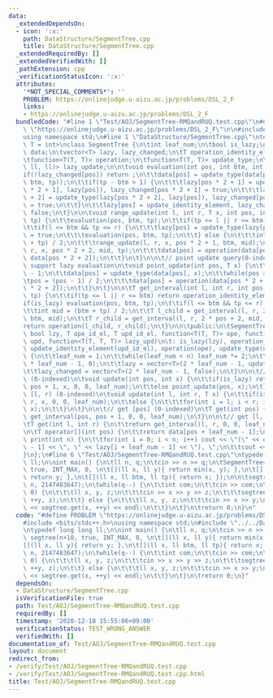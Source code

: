 ```yaml
---
data:
  _extendedDependsOn:
  - icon: ':x:'
    path: DataStructure/SegmentTree.cpp
    title: DataStructure/SegmentTree.cpp
  _extendedRequiredBy: []
  _extendedVerifiedWith: []
  _pathExtension: cpp
  _verificationStatusIcon: ':x:'
  attributes:
    '*NOT_SPECIAL_COMMENTS*': ''
    PROBLEM: https://onlinejudge.u-aizu.ac.jp/problems/DSL_2_F
    links:
    - https://onlinejudge.u-aizu.ac.jp/problems/DSL_2_F
  bundledCode: "#line 1 \"Test/AOJ/SegmentTree-RMQandRUQ.test.cpp\"\n#define PROBLEM\
    \ \"https://onlinejudge.u-aizu.ac.jp/problems/DSL_2_F\"\n\n#include <bits/stdc++.h>\n\
    using namespace std;\n#line 1 \"DataStructure/SegmentTree.cpp\"\ntemplate <class\
    \ T = int>\nclass SegmentTree {\n\tint leaf_num;\n\tbool is_lazy;\n\tvector<T>\
    \ data;\n\tvector<T> lazy, lazy_changed;\n\tT operation_identity_element, update_identity_element;\n\
    \tfunction<T(T, T)> operation;\n\tfunction<T(T, T)> update_type;\n\tfunction<T(T,\
    \ ll, ll)> lazy_update;\n\n\tvoid evaluation(int pos, int btm, int tp) {\n\t\t\
    if(!lazy_changed[pos]) return ;\n\t\tdata[pos] = update_type(data[pos], lazy_update(lazy[pos],\
    \ btm, tp));\n\t\tif(tp - btm > 1) {\n\t\t\tlazy[pos * 2 + 1] = update_type(lazy[pos\
    \ * 2 + 1], lazy[pos]), lazy_changed[pos * 2 + 1] = true;\n\t\t\tlazy[pos * 2\
    \ + 2] = update_type(lazy[pos * 2 + 2], lazy[pos]), lazy_changed[pos * 2 + 2]\
    \ = true;\n\t\t}\n\t\tlazy[pos] = update_identity_element, lazy_changed[pos] =\
    \ false;\n\t}\n\n\tvoid range_update(int l, int r, T x, int pos, int btm, int\
    \ tp) {\n\t\tevaluation(pos, btm, tp);\n\t\tif(tp <= l || r <= btm) return ;\n\
    \t\tif(l <= btm && tp <= r) {\n\t\t\tlazy[pos] = update_type(lazy[pos], x), lazy_changed[pos]\
    \ = true;\n\t\t\tevaluation(pos, btm, tp);\n\t\t} else {\n\t\t\tint mid = (btm\
    \ + tp) / 2;\n\t\t\trange_update(l, r, x, pos * 2 + 1, btm, mid);\n\t\t\trange_update(l,\
    \ r, x, pos * 2 + 2, mid, tp);\n\t\t\tdata[pos] = operation(data[pos * 2 + 1],\
    \ data[pos * 2 + 2]);\n\t\t}\n\t}\n\n\t// point update query(0-indexed) : not\
    \ support lazy evaluation\n\tvoid point_update(int pos, T x) {\n\t\tpos += leaf_num\
    \ - 1;\n\t\tdata[pos] = update_type(data[pos], x);\n\t\twhile(pos > 0) {\n\t\t\
    \tpos = (pos - 1) / 2;\n\t\t\tdata[pos] = operation(data[pos * 2 + 1], data[pos\
    \ * 2 + 2]);\n\t\t}\n\t}\n\n\tT get_interval(int l, int r, int pos, int btm, int\
    \ tp) {\n\t\tif(tp <= l || r <= btm) return operation_identity_element;\n\t\t\
    if(is_lazy) evaluation(pos, btm, tp);\n\t\tif(l <= btm && tp <= r) return data[pos];\n\
    \t\tint mid = (btm + tp) / 2;\n\t\tT l_child = get_interval(l, r, 2 * pos + 1,\
    \ btm, mid);\n\t\tT r_child = get_interval(l, r, 2 * pos + 2, mid, tp);\n\t\t\
    return operation(l_child, r_child);\n\t}\n\n\tpublic:\n\tSegmentTree(size_t n,\
    \ bool lzy, T ope_id_el, T upd_id_el, function<T(T, T)> ope, function<T(T, T)>\
    \ upd, function<T(T, T, T)> lazy_upd)\n\t: is_lazy(lzy), operation_identity_element(ope_id_el),\
    \ update_identity_element(upd_id_el), operation(ope), update_type(upd), lazy_update(lazy_upd)\
    \ {\n\t\tleaf_num = 1;\n\t\twhile(leaf_num < n) leaf_num *= 2;\n\t\tdata = vector<T>(2\
    \ * leaf_num - 1, 0);\n\t\tlazy = vector<T>(2 * leaf_num - 1, update_identity_element);\n\
    \t\tlazy_changed = vector<T>(2 * leaf_num - 1, false);\n\t}\n\n\t// update [pos]\
    \ (0-indexed)\n\tvoid update(int pos, int x) {\n\t\tif(is_lazy) return range_update(pos,\
    \ pos + 1, x, 0, 0, leaf_num);\n\t\telse point_update(pos, x);\n\t}\n\n\t// update\
    \ [l, r) (0-indexed)\n\tvoid update(int l, int r, T x) {\n\t\tif(is_lazy) range_update(l,\
    \ r, x, 0, 0, leaf_num);\n\t\telse {\n\t\t\tfor(int i = l; i < r; i++) point_update(i,\
    \ x);\n\t\t}\n\t}\n\n\t// get [pos] (0-indexed)\n\tT get(int pos) {\n\t\treturn\
    \ get_interval(pos, pos + 1, 0, 0, leaf_num);\n\t}\n\n\t// get [l, r) (0-indexed)\n\
    \tT get(int l, int r) {\n\t\treturn get_interval(l, r, 0, 0, leaf_num);\n\t}\n\
    \n\tT operator[](int pos) {\n\t\treturn data[pos + leaf_num - 1];\n\t}\n\n\tvoid\
    \ print(int n) {\n\t\tfor(int i = 0; i < n; i++) cout << \"(\" << data[i + leaf_num\
    \ - 1] << \", \" << lazy[i + leaf_num - 1] << \"), \";\n\t\tcout << endl;\n\t\
    }\n};\n#line 6 \"Test/AOJ/SegmentTree-RMQandRUQ.test.cpp\"\ntypedef long long\
    \ ll;\n\nint main() {\n\tll n, q;\n\tcin >> n >> q;\n\tSegmentTree<ll> segtree(n+10,\
    \ true, INT_MAX, 0, \n\t[](ll x, ll y){ return min(x, y); },\n\t[](ll x, ll y){\
    \ return y; },\n\t[](ll x, ll btm, ll tp){ return x; });\n\n\tsegtree.update(0,\
    \ n, 2147483647);\n\twhile(q--) {\n\t\tint com;\n\t\tcin >> com;\n\t\tif(com ==\
    \ 0) {\n\t\t\tll x, y, z;\n\t\t\tcin >> x >> y >> z;\n\t\t\tsegtree.update(x,\
    \ ++y, z);\n\t\t} else {\n\t\t\tll x, y, z;\n\t\t\tcin >> x >> y;\n\t\t\tcout\
    \ << segtree.get(x, ++y) << endl;\n\t\t}\n\t}\n\treturn 0;\n}\n"
  code: "#define PROBLEM \"https://onlinejudge.u-aizu.ac.jp/problems/DSL_2_F\"\n\n\
    #include <bits/stdc++.h>\nusing namespace std;\n#include \"../../DataStructure/SegmentTree.cpp\"\
    \ntypedef long long ll;\n\nint main() {\n\tll n, q;\n\tcin >> n >> q;\n\tSegmentTree<ll>\
    \ segtree(n+10, true, INT_MAX, 0, \n\t[](ll x, ll y){ return min(x, y); },\n\t\
    [](ll x, ll y){ return y; },\n\t[](ll x, ll btm, ll tp){ return x; });\n\n\tsegtree.update(0,\
    \ n, 2147483647);\n\twhile(q--) {\n\t\tint com;\n\t\tcin >> com;\n\t\tif(com ==\
    \ 0) {\n\t\t\tll x, y, z;\n\t\t\tcin >> x >> y >> z;\n\t\t\tsegtree.update(x,\
    \ ++y, z);\n\t\t} else {\n\t\t\tll x, y, z;\n\t\t\tcin >> x >> y;\n\t\t\tcout\
    \ << segtree.get(x, ++y) << endl;\n\t\t}\n\t}\n\treturn 0;\n}"
  dependsOn:
  - DataStructure/SegmentTree.cpp
  isVerificationFile: true
  path: Test/AOJ/SegmentTree-RMQandRUQ.test.cpp
  requiredBy: []
  timestamp: '2020-12-18 15:55:06+09:00'
  verificationStatus: TEST_WRONG_ANSWER
  verifiedWith: []
documentation_of: Test/AOJ/SegmentTree-RMQandRUQ.test.cpp
layout: document
redirect_from:
- /verify/Test/AOJ/SegmentTree-RMQandRUQ.test.cpp
- /verify/Test/AOJ/SegmentTree-RMQandRUQ.test.cpp.html
title: Test/AOJ/SegmentTree-RMQandRUQ.test.cpp
---
```

